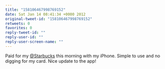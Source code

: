 ```yaml
---
title: "158106467998769152"
date: Sat Jan 14 08:41:34 +0000 2012
original-tweet-id: "158106467998769152"
retweets: 0
favorites: 0
reply-tweet-id: ""
reply-user-id: ""
reply-user-screen-name: ""
---
```

Paid for my <a href="https://twitter.com/Starbucks">@Starbucks</a> this morning with my iPhone. Simple to use and no digging for my card. Nice update to the app!
